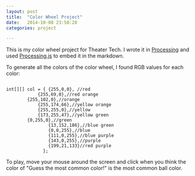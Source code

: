 ```yaml
---
layout: post
title:  "Color Wheel Project"
date:   2014-10-08 23:58:28
categories: project

---
```

<script type="text/javascript" src="/resources/processing.min.js"> </script>
<canvas type="application/processing" data-processing-sources="/resources/ColorWheel.pde"> </canvas>

This is my color wheel project for Theater Tech. I wrote it in [Processing](http://www.processing.org) and used [Processing.js](http://processingjs.org/) to embed it in the markdown.

To generate all the colors of the color wheel, I found RGB values for each color:

<pre style="overflow-x: auto;"><code data-language="java">
int[][] col = { {255,0,0}, //red
    		{255,69,0},//red orange
		{255,102,0},//orange
    		{255,174,66},//yellow orange
    		{255,255,0},//yellow
    		{173,255,47},//yellow green
		{0,255,0},//green
                {13,152,186},//blue green
                {0,0,255},//blue
                {111,0,255},//blue purple
                {143,0,255},//purple
                {199,21,133}//red purple
              };
</code></pre>

To play, move your mouse around the screen and click when you think the color of "Guess the most common color!" is the most common ball color.
